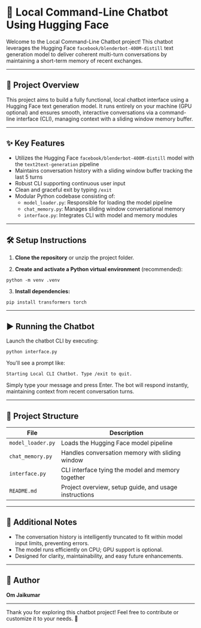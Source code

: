 # 🤖 Local Command-Line Chatbot Using Hugging Face

Welcome to the Local Command-Line Chatbot project! This chatbot leverages the Hugging Face `facebook/blenderbot-400M-distill` text generation model to deliver coherent multi-turn conversations by maintaining a short-term memory of recent exchanges.

---

## 🚀 Project Overview

This project aims to build a fully functional, local chatbot interface using a Hugging Face text generation model. It runs entirely on your machine (GPU optional) and ensures smooth, interactive conversations via a command-line interface (CLI), managing context with a sliding window memory buffer.

---

## ✨ Key Features

- Utilizes the Hugging Face `facebook/blenderbot-400M-distill` model with the `text2text-generation` pipeline  
- Maintains conversation history with a sliding window buffer tracking the last 5 turns  
- Robust CLI supporting continuous user input  
- Clean and graceful exit by typing `/exit`  
- Modular Python codebase consisting of:  
  - `model_loader.py`: Responsible for loading the model pipeline  
  - `chat_memory.py`: Manages sliding window conversational memory  
  - `interface.py`: Integrates CLI with model and memory modules  

---

## 🛠️ Setup Instructions

1. **Clone the repository** or unzip the project folder.

2. **Create and activate a Python virtual environment** (recommended):

```
python -m venv .venv
```


3. **Install dependencies:**

```
pip install transformers torch
```


---

## ▶️ Running the Chatbot

Launch the chatbot CLI by executing:

```
python interface.py
```

You'll see a prompt like:

```
Starting Local CLI Chatbot. Type /exit to quit.
```

Simply type your message and press Enter. The bot will respond instantly, maintaining context from recent conversation turns.

---

## 📁 Project Structure

| File              | Description                                    |
|-------------------|------------------------------------------------|
| `model_loader.py` | Loads the Hugging Face model pipeline           |
| `chat_memory.py`  | Handles conversation memory with sliding window |
| `interface.py`    | CLI interface tying the model and memory together |
| `README.md`       | Project overview, setup guide, and usage instructions |

---

## 📝 Additional Notes

- The conversation history is intelligently truncated to fit within model input limits, preventing errors.  
- The model runs efficiently on CPU; GPU support is optional.  
- Designed for clarity, maintainability, and easy future enhancements.

---

## 🙋 Author

**Om Jaikumar**

---

Thank you for exploring this chatbot project! Feel free to contribute or customize it to your needs. 🚀


